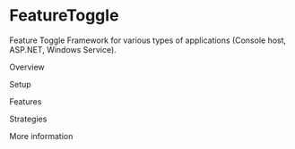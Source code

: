 FeatureToggle
=============

Feature Toggle Framework for various types of applications (Console host, ASP.NET, Windows Service).

Overview

Setup

Features

Strategies

More information
